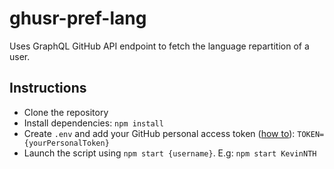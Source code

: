 # ghusr-pref-lang

Uses GraphQL GitHub API endpoint to fetch the language repartition of a user.

## Instructions

- Clone the repository
- Install dependencies: `npm install`
- Create `.env` and add your GitHub personal access token ([how to](https://docs.github.com/en/github/authenticating-to-github/creating-a-personal-access-token)): `TOKEN={yourPersonalToken}`
- Launch the script using `npm start {username}`. E.g: `npm start KevinNTH`
